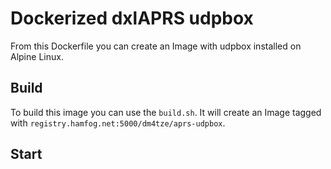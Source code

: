 # Dockerized dxlAPRS udpbox

From this Dockerfile you can create an Image with udpbox installed on Alpine Linux.

## Build

To build this image you can use the `build.sh`. It will create an Image tagged with `registry.hamfog.net:5000/dm4tze/aprs-udpbox`.

## Start

